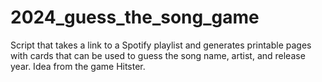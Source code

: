 # 2024_guess_the_song_game
Script that takes a link to a Spotify playlist and generates printable pages with cards that can be used to guess the song name, artist, and release year. Idea from the game Hitster. 
